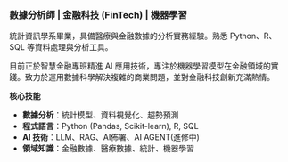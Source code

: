 ### 數據分析師 | 金融科技 (FinTech) | 機器學習

統計資訊學系畢業，具備醫療與金融數據的分析實務經驗。熟悉 Python、R、SQL 等資料處理與分析工具。

目前正於智慧金融專班精進 AI 應用技術，專注於機器學習模型在金融領域的實踐。致力於運用數據科學解決複雜的商業問題，並對金融科技創新充滿熱情。

**核心技能**
* **數據分析**：統計模型、資料視覺化、趨勢預測
* **程式語言**：Python (Pandas, Scikit-learn), R, SQL
* **AI 技術**：LLM、RAG、AI佈署、AI AGENT(進修中)
* **領域知識**：金融數據、醫療數據、統計、機器學習
